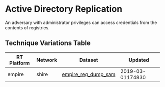 
# Active Directory Replication

An adversary with administrator privileges can access credentials from the contents of registries.

## Technique Variations Table

| RT Platform | Network | Dataset | Updated |
| ----------- | ------- | --------- | ------- |
| empire |  shire | [empire_reg_dump_sam](./empire_reg_dump_sam.md) | 2019-03-01174830 |